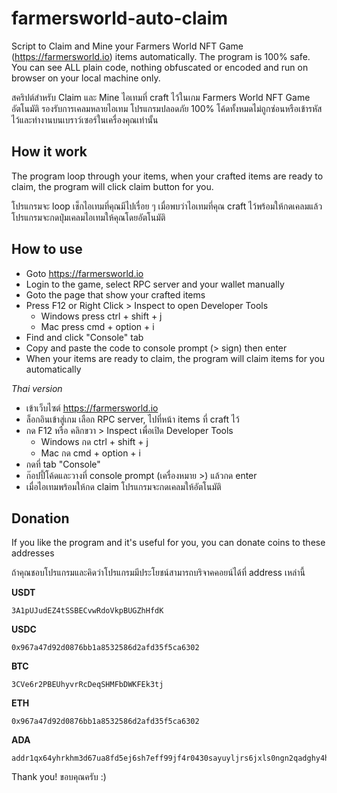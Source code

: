 # farmersworld-auto-claim

Script to Claim and Mine your Farmers World NFT Game (https://farmersworld.io) items automatically.
The program is 100% safe. You can see ALL plain code, nothing obfuscated or encoded and run on browser on your local machine only.

สคริปต์สำหรับ Claim และ Mine ไอเทมที่ craft ไว้ในเกม Farmers World NFT Game อัตโนมัติ รองรับการเคลมหลายไอเทม
โปรแกรมปลอดภัย 100% โค้ดทั้งหมดไม่ถูกซ่อนหรือเข้ารหัสไว้และทำงานบนเบราว์เซอร์ในเครื่องคุณเท่านั้น


## How it work

The program loop through your items, when your crafted items are ready to claim, the program will click claim button for you.

โปรแกรมจะ loop เช็กไอเทมที่คุณมีไปเรื่อย ๆ เมื่อพบว่าไอเทมที่คุณ craft ไว้พร้อมให้กดเคลมแล้ว โปรแกรมจะกดปุ่มเคลมไอเทมให้คุณโดยอัตโนมัติ


## How to use

- Goto https://farmersworld.io
- Login to the game, select RPC server and your wallet manually
- Goto the page that show your crafted items
- Press F12 or Right Click > Inspect to open Developer Tools
  - Windows press ctrl + shift + j
  - Mac press cmd + option + i
- Find and click "Console" tab
- Copy and paste the code to console prompt (> sign) then enter
- When your items are ready to claim, the program will claim items for you automatically

*Thai version*

- เข้าเว็บไซต์ https://farmersworld.io
- ล็อกอินเข้าสู่เกม เลือก RPC server, ไปที่หน้า items ที่ craft ไว้
- กด F12 หรือ คลิกขวา > Inspect เพื่อเปิด Developer Tools
  - Windows กด ctrl + shift + j
  - Mac กด cmd + option + i
- กดที่ tab "Console"
- ก๊อปปี้โค้ดและวางที่ console prompt (เครื่องหมาย >) แล้วกด enter
- เมื่อไอเทมพร้อมให้กด claim โปรแกรมจะกดเคลมให้อัตโนมัติ


## Donation

If you like the program and it's useful for you, you can donate coins to these addresses

ถ้าคุณชอบโปรแกรมและคิดว่าโปรแกรมมีประโยชน์สามารถบริจาคคอยน์ได้ที่ address เหล่านี้

**USDT**
```
3A1pUJudEZ4tSSBECvwRdoVkpBUGZhHfdK
```

**USDC**
```
0x967a47d92d0876bb1a8532586d2afd35f5ca6302
```

**BTC**
```
3CVe6r2PBEUhyvrRcDeqSHMFbDWKFEk3tj
```

**ETH**
```
0x967a47d92d0876bb1a8532586d2afd35f5ca6302
```

**ADA**
```
addr1qx64yhrkhm3d67ua8fd5ej6sh7eff99jf4r0430sayuyljrs6jxls0ngn2qadghy4h7dterk0gzm3y7czmh8zlsfvmesfd8xgu
```

Thank you! ขอบคุณครับ :)
